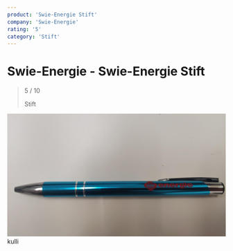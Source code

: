 ```yaml
---
product: 'Swie-Energie Stift'
company: 'Swie-Energie'
rating: '5'
category: 'Stift'
---
```


# Swie-Energie - Swie-Energie Stift
>
> 5 / 10
>
> Stift

![Swie-Energie Stift](./assets/swie-energie-swie-energie-stift-4a3f4448-7a6b-421f-8f52-e2f3f57ea198.jpg)
kulli
